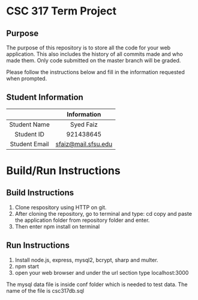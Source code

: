 # CSC 317 Term Project

## Purpose

The purpose of this repository is to store all the code for your web application. This also includes the history of all commits made and who made them. Only code submitted on the master branch will be graded.

Please follow the instructions below and fill in the information requested when prompted.

## Student Information

|               | Information   |
|:-------------:|:-------------:|
| Student Name  | Syed Faiz     |
| Student ID    | 921438645       |
| Student Email | sfaiz@mail.sfsu.edu   |

# Build/Run Instructions

## Build Instructions
1. Clone respository using HTTP on git.
2. After cloning the repository, go to terminal and type:     cd copy and paste the application folder from repository folder and enter.
3. Then enter npm install on terminal

## Run Instructions
1. Install node.js, express, mysql2, bcrypt, sharp and multer.  
2. npm start
3. open your web browser and under the url section type localhost:3000

The mysql data file is inside conf folder which is needed to test data. The name of the file is csc317db.sql